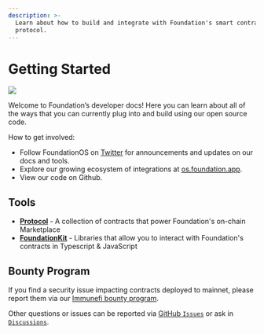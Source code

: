 ```yaml
---
description: >-
  Learn about how to build and integrate with Foundation's smart contracts and
  protocol.
---
```


# Getting Started

![](https://user-images.githubusercontent.com/14855515/171161481-4d745b25-b947-4df4-a801-179637d5ebe6.png)

Welcome to Foundation’s developer docs! Here you can learn about all of the ways that you can currently plug into and build using our open source code.

How to get involved:

* Follow FoundationOS on [Twitter](https://twitter.com/FoundationOS) for announcements and updates on our docs and tools.
* Explore our growing ecosystem of integrations at [os.foundation.app](https://os.foundation.app/).
* View our code on Github.

## Tools

* [**Protocol**](protocol/) - A collection of contracts that power Foundation's on-chain Marketplace
* [**FoundationKit**](foundationkit/) - Libraries that allow you to interact with Foundation's contracts in Typescript & JavaScript

## Bounty Program

If you find a security issue impacting contracts deployed to mainnet, please report them via our [Immunefi bounty program](https://immunefi.com/bounty/foundation/).

Other questions or issues can be reported via [GitHub `Issues`](https://github.com/f8n/fnd-protocol/issues) or ask in [`Discussions`](https://github.com/f8n/fnd-protocol/discussions).
